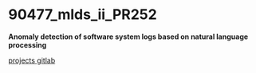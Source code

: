 # 90477_mlds_ii_PR252

**Anomaly detection of software system logs based on natural language processing**

[projects gitlab](https://gitlab.com/90477_mls_4ds_ii/available_projects)
